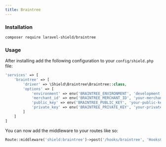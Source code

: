 ```yaml
---
title: Braintree
---
```


<packagist repo="laravel-shield/braintree"></packagist>

### Installation

```bash
composer require laravel-shield/braintree
```

### Usage
After installing add the following configuration to your `config/shield.php` file:

````php
'services' => [
    'braintree' => [
        'driver' => \Shield\Braintree\Braintree::class,
        'options' => [
            'environment' => env('BRAINTREE_ENVIRONMENT', 'development'),
            'merchant_id' => env('BRAINTREE_MERCHANT_ID', 'your-merchant-id'),
            'public_key' => env('BRAINTREE_PUBLIC_KEY', 'your-public-key'),
            'private_key' => env('BRAINTREE_PRIVATE_KEY', 'your-private-key'),
        ]
    ]
]
````

You can now add the middleware to your routes like so:

````php
Route::middleware('shield:braintree')->post('/hooks/braintree', 'HooksController@braintree');
````
